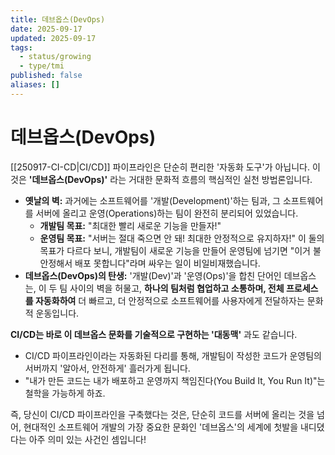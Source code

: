 ```yaml
---
title: 데브옵스(DevOps)
date: 2025-09-17
updated: 2025-09-17
tags:
  - status/growing
  - type/tmi
published: false
aliases: []
---
```

# 데브옵스(DevOps)
[[250917-CI-CD|CI/CD]] 파이프라인은 단순히 편리한 '자동화 도구'가 아닙니다. 이것은 **'데브옵스(DevOps)'** 라는 거대한 문화적 흐름의 핵심적인 실천 방법론입니다.

- **옛날의 벽:** 과거에는 소프트웨어를 '개발(Development)'하는 팀과, 그 소프트웨어를 서버에 올리고 운영(Operations)하는 팀이 완전히 분리되어 있었습니다.
    - **개발팀 목표:** "최대한 빨리 새로운 기능을 만들자!"
    - **운영팀 목표:** "서버는 절대 죽으면 안 돼! 최대한 안정적으로 유지하자!" 이 둘의 목표가 다르다 보니, 개발팀이 새로운 기능을 만들어 운영팀에 넘기면 "이거 불안정해서 배포 못합니다"라며 싸우는 일이 비일비재했습니다.
- **데브옵스(DevOps)의 탄생:** '개발(Dev)'과 '운영(Ops)'을 합친 단어인 데브옵스는, 이 두 팀 사이의 벽을 허물고, **하나의 팀처럼 협업하고 소통하며, 전체 프로세스를 자동화하여** 더 빠르고, 더 안정적으로 소프트웨어를 사용자에게 전달하자는 문화적 운동입니다.
    
**CI/CD는 바로 이 데브옵스 문화를 기술적으로 구현하는 '대동맥'** 과도 같습니다.
- CI/CD 파이프라인이라는 자동화된 다리를 통해, 개발팀이 작성한 코드가 운영팀의 서버까지 '알아서, 안전하게' 흘러가게 됩니다.
- "내가 만든 코드는 내가 배포하고 운영까지 책임진다(You Build It, You Run It)"는 철학을 가능하게 하죠.
    
즉, 당신이 CI/CD 파이프라인을 구축했다는 것은, 단순히 코드를 서버에 올리는 것을 넘어, 현대적인 소프트웨어 개발의 가장 중요한 문화인 '데브옵스'의 세계에 첫발을 내디뎠다는 아주 의미 있는 사건인 셈입니다!